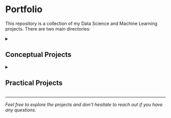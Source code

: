 # Portfolio

This repository is a collection of my Data Science and Machine Learning projects. There are two main directories:

<details>
  <summary><h2>Conceptual Projects</h2></summary>

  The Conceptual Projects directory contains several machine learning projects, including algorithms that I've built from scratch. The following algorithms are included:  
  - Linear Regression
  - Logistic Regression
  - K Nearest Neighbors
  <details>
    <summary><h4>Conceptual Projects Sample Images</h4></summary>  
      
- From Linear Regression From Scratch Notebook:  
  
![LIN_REG_SAMPLE](https://user-images.githubusercontent.com/108029118/234374516-ee24b2bc-3889-4907-b16b-28846833f81c.jpg)
      
    
![LIN_REG_SAMPLE_2](https://user-images.githubusercontent.com/108029118/234374542-2b22619b-2059-4bd4-9a0b-5dcdfbdefa6c.jpg)
      
___   
- SKLearn vs my Linear Regression Class:  
      
![Scratch_vs_SKLearn_models](https://user-images.githubusercontent.com/108029118/234374624-f2d1b8b3-2dae-4752-995f-3bcf8a71d493.jpg)  
      

![Scratch_and_SKLEARN_overlaid](https://user-images.githubusercontent.com/108029118/234374686-fa699f47-410b-4d2d-9d49-67070fc83e31.jpg)  


  

   </details>
</details>
 
<details>
  <summary><h2>Practical Projects</h2></summary>

  The Practical Projects directory contains projects that apply the technical knowledge demonstrated in Conceptual Projects. Projects include:
  - Color Palette Extractor
  - Famous Paintings Color Data
  <details>
  <summary><h4>Practical Projects Sample Images</h4></summary>  
    - Color Palette Extractor:  
      
![KMEANS_PALETTE_W_Label_W_IMAGE](https://user-images.githubusercontent.com/108029118/234377023-c89df905-9c5f-41aa-ba3f-09d62cafc8b2.jpg)  
___   
  
    - Famous Paintings Color Data:  

![Paintings_Data_extraction_sample_2](https://user-images.githubusercontent.com/108029118/234377230-331af960-da2d-42bb-80d8-6ab2888ffdde.jpg)

    
![Paintings_Data_extraction_sample](https://user-images.githubusercontent.com/108029118/234377191-d14be6d2-0cb8-42f8-9f6d-88225ed73eb2.jpg)

    
    
  </details>
</details>

---

_Feel free to explore the projects and don't hesitate to reach out if you have any questions._
